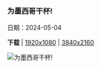### 为墨西哥干杯!

日期：2024-05-04

**下载**  |  [1920x1080](https://cn.bing.com/th?id=OHR.SanMiguelAllende_ZH-CN1840507091_1920x1080.jpg)  |  [3840x2160](https://cn.bing.com/th?id=OHR.SanMiguelAllende_ZH-CN1840507091_UHD.jpg)

![为墨西哥干杯!](https://cn.bing.com/th?id=OHR.SanMiguelAllende_ZH-CN1840507091_1920x1080.jpg "圣米格尔德阿连德的柱廊，瓜那华托州，墨西哥 (© Mint Images/Getty Images)")

